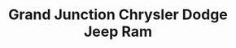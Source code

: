 ---
title: "Grand Junction Chrysler Dodge Jeep Ram"
url: /grand-junction/grand-junction-chrysler-dodge-jeep-ram/
shop: Autohaus
---